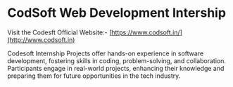 # CodSoft Web Development Intership

Visit the Codesft Official Website:- [https://www.codsoft.in/](http://www.codsoft.in)

Codesoft Internship Projects offer hands-on experience in software development, fostering skills in coding, problem-solving, and collaboration. Participants engage in real-world projects, enhancing their knowledge and preparing them for future opportunities in the tech industry.